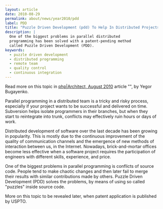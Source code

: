 ```yaml
---
layout: article
date: 2010-08-29
permalink: about/news/year2010/pdd
label: PDD
title: "Puzzle Driven Development (pdd) To Help In Distributed Projects"
description: |
  One of the biggest problems in parallel distributed
  programming has been solved with a patent-pending method
  called Puzzle Driven Development (PDD).
keywords:
  - puzzle driven development
  - distributed programming
  - remote team
  - quality control
  - continuous integration
---
```


Read more on this topic in [php|Architect, August 
2010](http://www.phparch.com/magazine/2010/august/) article "", by Yegor Bugayenko.

Parallel programming in a distributed team is a tricky and risky process, especially if your project 
wants to be successful and delivered on time. Subversion helps isolate programmers in their 
branches, but when they start to reintegrate into trunk, conflicts may effectively ruin hours or 
days of work.

Distributed development of software over the last decade has been growing in popularity. This is 
mostly due to the continuous improvement of the quality of communication channels and the emergence 
of new methods of interaction between us, in the Internet. Nowadays, brick-and-mortar offices become 
less effective when a software project requires the participation of engineers with different 
skills, experience, and price.

One of the biggest problems in parallel programming is conflicts of source code. People tend to make 
chaotic changes and then later fail to merge their results with similar contributions made by 
others. Puzzle Driven Development (PDD) solves the problems, by means of using so called "puzzles" 
inside source code.

More on this topic to be revealed later, when patent application is published by USPTO.
